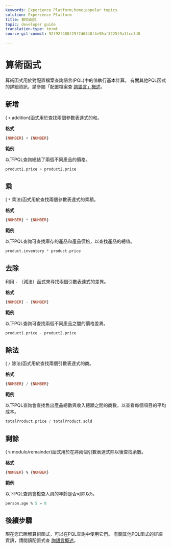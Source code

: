 ```yaml
---
keywords: Experience Platform;home;popular topics
solution: Experience Platform
title: 算術函式
topic: developer guide
translation-type: tm+mt
source-git-commit: 92f92f480f29f7d6440f4e90af3225f9a1fcc3d0

---
```



# 算術函式

算術函式用於對配置檔案查詢語言(PQL)中的值執行基本計算。 有關其他PQL函式的詳細資訊，請參閱「配置檔案查 [詢語言」概述](./overview.md)。

## 新增

( `+` addition)函式用於查找兩個參數表達式的和。

**格式**

```sql
{NUMBER} + {NUMBER}
```

**範例**

以下PQL查詢總結了兩個不同產品的價格。

```sql
product1.price + product2.price
```

## 乘

( `*` 乘法)函式用於查找兩個參數表達式的乘積。

**格式**

```sql
{NUMBER} * {NUMBER}
```

**範例**

以下PQL查詢可查找庫存的產品和產品價格，以查找產品的總值。

```sql
product.inventory * product.price
```

## 去除

利用 `-` （減法）函式來尋找兩個引數表達式的差異。

**格式**

```sql
{NUMBER} - {NUMBER}
```

**範例**

以下PQL查詢可查找兩個不同產品之間的價格差異。

```sql
product1.price - product2.price
```

## 除法

( `/` 除法)函式用於查找兩個引數表達式的商。

**格式**

```sql
{NUMBER} / {NUMBER}
```

**範例**

以下PQL查詢會查找售出產品總數與收入總額之間的商數，以查看每個項目的平均成本。

```sql
totalProduct.price / totalProduct.sold
```

## 剩餘

( `%` modulo/remainder)函式用於在將兩個引數表達式除以後查找余數。

**格式**

```sql
{NUMBER} % {NUMBER}
```

**範例**

以下PQL查詢會檢查人員的年齡是否可除以5。

```sql
person.age % 5 = 0
```

## 後續步驟

現在您已瞭解算術函式，可以在PQL查詢中使用它們。 有關其他PQL函式的詳細資訊，請閱讀配置式查 [詢語言概述](./overview.md)。
